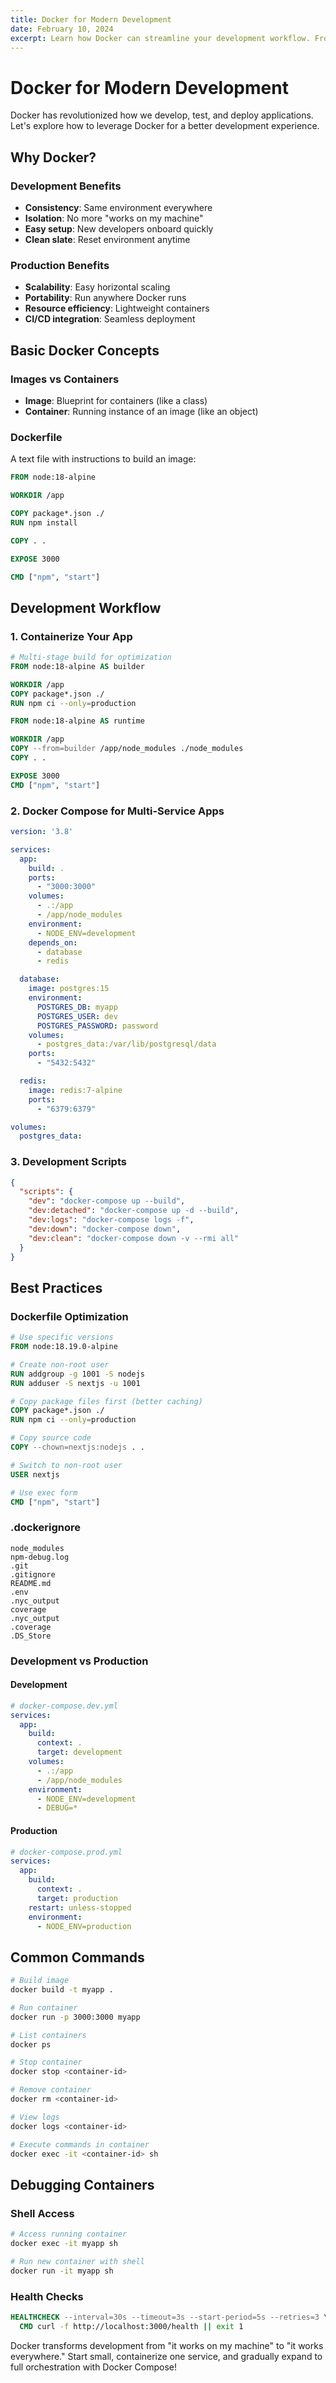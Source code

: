 ```yaml
---
title: Docker for Modern Development
date: February 10, 2024
excerpt: Learn how Docker can streamline your development workflow. From containerizing apps to setting up consistent development environments.
---
```


# Docker for Modern Development

Docker has revolutionized how we develop, test, and deploy applications. Let's explore how to leverage Docker for a better development experience.

## Why Docker?

### Development Benefits
- **Consistency**: Same environment everywhere
- **Isolation**: No more "works on my machine"
- **Easy setup**: New developers onboard quickly
- **Clean slate**: Reset environment anytime

### Production Benefits
- **Scalability**: Easy horizontal scaling
- **Portability**: Run anywhere Docker runs
- **Resource efficiency**: Lightweight containers
- **CI/CD integration**: Seamless deployment

## Basic Docker Concepts

### Images vs Containers
- **Image**: Blueprint for containers (like a class)
- **Container**: Running instance of an image (like an object)

### Dockerfile
A text file with instructions to build an image:

```dockerfile
FROM node:18-alpine

WORKDIR /app

COPY package*.json ./
RUN npm install

COPY . .

EXPOSE 3000

CMD ["npm", "start"]
```

## Development Workflow

### 1. Containerize Your App
```dockerfile
# Multi-stage build for optimization
FROM node:18-alpine AS builder

WORKDIR /app
COPY package*.json ./
RUN npm ci --only=production

FROM node:18-alpine AS runtime

WORKDIR /app
COPY --from=builder /app/node_modules ./node_modules
COPY . .

EXPOSE 3000
CMD ["npm", "start"]
```

### 2. Docker Compose for Multi-Service Apps
```yaml
version: '3.8'

services:
  app:
    build: .
    ports:
      - "3000:3000"
    volumes:
      - .:/app
      - /app/node_modules
    environment:
      - NODE_ENV=development
    depends_on:
      - database
      - redis

  database:
    image: postgres:15
    environment:
      POSTGRES_DB: myapp
      POSTGRES_USER: dev
      POSTGRES_PASSWORD: password
    volumes:
      - postgres_data:/var/lib/postgresql/data
    ports:
      - "5432:5432"

  redis:
    image: redis:7-alpine
    ports:
      - "6379:6379"

volumes:
  postgres_data:
```

### 3. Development Scripts
```json
{
  "scripts": {
    "dev": "docker-compose up --build",
    "dev:detached": "docker-compose up -d --build",
    "dev:logs": "docker-compose logs -f",
    "dev:down": "docker-compose down",
    "dev:clean": "docker-compose down -v --rmi all"
  }
}
```

## Best Practices

### Dockerfile Optimization
```dockerfile
# Use specific versions
FROM node:18.19.0-alpine

# Create non-root user
RUN addgroup -g 1001 -S nodejs
RUN adduser -S nextjs -u 1001

# Copy package files first (better caching)
COPY package*.json ./
RUN npm ci --only=production

# Copy source code
COPY --chown=nextjs:nodejs . .

# Switch to non-root user
USER nextjs

# Use exec form
CMD ["npm", "start"]
```

### .dockerignore
```
node_modules
npm-debug.log
.git
.gitignore
README.md
.env
.nyc_output
coverage
.nyc_output
.coverage
.DS_Store
```

### Development vs Production

#### Development
```yaml
# docker-compose.dev.yml
services:
  app:
    build:
      context: .
      target: development
    volumes:
      - .:/app
      - /app/node_modules
    environment:
      - NODE_ENV=development
      - DEBUG=*
```

#### Production
```yaml
# docker-compose.prod.yml
services:
  app:
    build:
      context: .
      target: production
    restart: unless-stopped
    environment:
      - NODE_ENV=production
```

## Common Commands

```bash
# Build image
docker build -t myapp .

# Run container
docker run -p 3000:3000 myapp

# List containers
docker ps

# Stop container
docker stop <container-id>

# Remove container
docker rm <container-id>

# View logs
docker logs <container-id>

# Execute commands in container
docker exec -it <container-id> sh
```

## Debugging Containers

### Shell Access
```bash
# Access running container
docker exec -it myapp sh

# Run new container with shell
docker run -it myapp sh
```

### Health Checks
```dockerfile
HEALTHCHECK --interval=30s --timeout=3s --start-period=5s --retries=3 \
  CMD curl -f http://localhost:3000/health || exit 1
```

Docker transforms development from "it works on my machine" to "it works everywhere." Start small, containerize one service, and gradually expand to full orchestration with Docker Compose! 